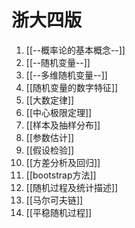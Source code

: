 # 浙大四版
1. [[--概率论的基本概念--]]
2. [[--随机变量--]]
3. [[--多维随机变量--]]
4. [[随机变量的数字特征]]
5. [[大数定律]]
6. [[中心极限定理]]
7. [[样本及抽样分布]]
8. [[参数估计]]
9. [[假设检验]]
10. [[方差分析及回归]]
11. [[bootstrap方法]]
12. [[随机过程及统计描述]]
13. [[马尔可夫链]]
14. [[平稳随机过程]]
